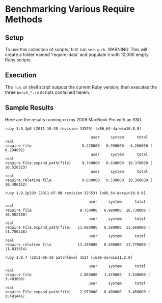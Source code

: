 # Benchmarking Various Require Methods

## Setup

To use this collection of scripts, first run `setup.rb`. WARNING: This will 
create a folder named 'require-data' and populate it with 10,000 empty Ruby 
scripts.

## Execution

The `run.sh` shell script outputs the current Ruby version, then executes the three `bench_*.rb` scripts contained herein.

## Sample Results

Here are the results running on my 2009 MacBook Pro with an SSD.

    ruby 1.9.3p0 (2011-10-30 revision 33570) [x86_64-darwin10.8.0]

                                           user     system      total        real
    require file                       5.270000   0.990000   6.260000 (  6.294892)
                                           user     system      total        real
    require File.expand_path(file)     9.740000   0.630000  10.370000 ( 10.520523)
                                           user     system      total        real
    require_relative file              9.830000   0.530000  10.360000 ( 10.486152)

    ruby 1.9.2p290 (2011-07-09 revision 32553) [x86_64-darwin10.8.0]

                                          user     system      total        real
    require file                      9.750000   0.980000  10.730000 ( 10.902150)
                                          user     system      total        real
    require File.expand_path(file)   11.080000   0.580000  11.660000 ( 11.750448)
                                          user     system      total        real
    require_relative file            11.280000   0.490000  11.770000 ( 11.833554)

    ruby 1.8.7 (2011-06-30 patchlevel 352) [i686-darwin11.2.0]

                                          user     system      total        real
    require file                      1.860000   1.470000   3.330000 (  3.403609)
                                          user     system      total        real
    require File.expand_path(file)    2.970000   0.480000   3.450000 (  3.491446)
